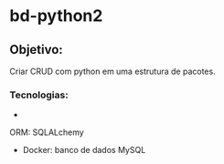 # bd-python2

## Objetivo:

Criar CRUD com python em uma estrutura de pacotes.

### Tecnologias:

- 
ORM: SQLALchemy
- Docker: banco de dados MySQL